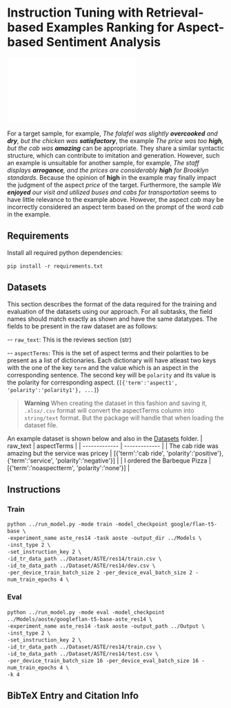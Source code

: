 # Instruction Tuning with Retrieval-based Examples Ranking for Aspect-based Sentiment Analysis


![Model](Figure_1.pdf)

For a target sample, for example, *The _falafel_ was slightly **overcooked** and **dry**, but the _chicken_ was **satisfactory***, the example *The _price_ was too **high**, but the _cab_ was **amazing*** can be appropriate. They share a similar syntactic structure, which can contribute to imitation and generation. However, such an example is unsuitable for another sample, for example, *The _staff_ displays **arrogance**, and the _prices_ are considerably **high** for Brooklyn standards*. Because the opinion of **high** in the example may finally impact the judgment of the aspect _price_ of the target. Furthermore, the sample *We **enjoyed** our _visit_ and utilized buses and cabs for transportation* seems to have little relevance to the example above. However, the aspect _cab_ may be incorrectly considered an aspect term based on the prompt of the word _cab_ in the example.


## Requirements
Install all required python dependencies:
```
pip install -r requirements.txt
```

## Datasets

This section describes the format of the data required for the training and evaluation of the datasets using our approach. For all subtasks, the field names should match exactly as shown and have the same datatypes. The fields to be present in the raw dataset are as follows:

-- ```raw_text```: This is the reviews section (str)

-- ```aspectTerms```: This is the set of aspect terms and their polarities to be present as a list of dictionaries. Each dictionary will have atleast two keys with the one of the key ```term``` and the value which is an aspect in the corresponding sentence. The second key will be ```polarity``` and its value is the polarity for corresponding aspect. (```[{'term':'aspect1', 'polarity':'polarity1'}, ...]```)

>**Warning**
>When creating the dataset in this fashion and saving it, ```.xlsx/.csv``` format will convert the aspectTerms column into ```string/text``` format. But the package will handle that when loading the dataset file. 

An example dataset is shown below and also in the [Datasets](https://github.com/kevinscaria/InstructABSA/tree/main/Dataset) folder.
| raw_text  | aspectTerms |
| ------------- | ------------- |
| The cab ride was amazing but the service was pricey  | [{'term':'cab ride', 'polarity':'positive'}, {'term':'service', 'polarity':'negative'}]  |
| I ordered the Barbeque Pizza | [{'term':'noaspectterm', 'polarity':'none'}] |

## Instructions

### Train
```
python ../run_model.py -mode train -model_checkpoint google/flan-t5-base \
-experiment_name aste_res14 -task aoste -output_dir ../Models \
-inst_type 2 \
-set_instruction_key 2 \
-id_tr_data_path ../Dataset/ASTE/res14/train.csv \
-id_te_data_path ../Dataset/ASTE/res14/dev.csv \
-per_device_train_batch_size 2 -per_device_eval_batch_size 2 -num_train_epochs 4 \
```


### Eval
```
python ../run_model.py -mode eval -model_checkpoint ../Models/aoste/googleflan-t5-base-aste_res14 \
-experiment_name aste_res14 -task aoste -output_path ../Output \
-inst_type 2 \
-set_instruction_key 2 \
-id_tr_data_path ../Dataset/ASTE/res14/train.csv \
-id_te_data_path ../Dataset/ASTE/res14/test.csv \
-per_device_train_batch_size 16 -per_device_eval_batch_size 16 -num_train_epochs 4 \
-k 4
```

## BibTeX Entry and Citation Info


